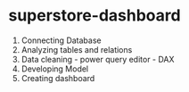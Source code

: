 # superstore-dashboard
1) Connecting Database
2) Analyzing tables and relations
3) Data cleaning - power query editor - DAX
4) Developing Model
5) Creating dashboard
